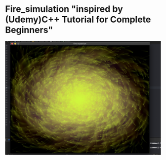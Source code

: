# Fire_simulation "inspired by (Udemy)C++ Tutorial for Complete Beginners"










![alt text](https://github.com/Khsiv/Particle_fire_simulation/blob/main/SDL_simple_fire/IMG/sample.png)
